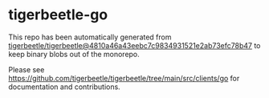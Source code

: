 # tigerbeetle-go
This repo has been automatically generated from
[tigerbeetle/tigerbeetle@4810a46a43eebc7c9834931521e2ab73efc78b47](https://github.com/tigerbeetle/tigerbeetle/commit/4810a46a43eebc7c9834931521e2ab73efc78b47)
to keep binary blobs out of the monorepo.

Please see
<https://github.com/tigerbeetle/tigerbeetle/tree/main/src/clients/go>
for documentation and contributions.